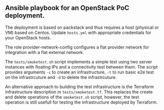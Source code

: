 ## Ansible playbook for an OpenStack PoC deployment.

The deployment is based on packstack and thus requires a host (physical or VM)
based on Centos.  Update `hosts.yml` with appropriate credentials for your
OpenStack hosts.

The role provider-network-config configures a flat provider network for
integration with a flat external network.

The `tests/smoketest.sh` script implements a simple test using two server
instances with floating IPs and a connectivity test between them. The script
provides arguments `-c` to create an infrastructure, `-t` to run basic e2e test
on the infrastrcuture and `-d` to delete the infrastrcuture.

An alternative approach to building the test infrastructure is the Terraform
infrastructure description in `tests/smoketest.tf`. This replaces the create and
delete operations of the `smoketest.sh` script, however, the test operation is
still usefull for testing the infrastructure deployed by Terraform.
